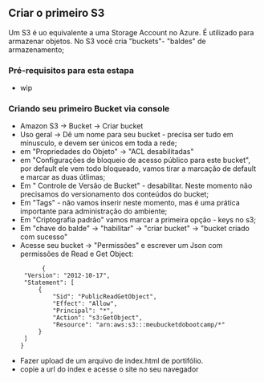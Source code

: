 ## Criar o primeiro S3
 Um S3 é uo equivalente a uma Storage Account no Azure. É utilizado para armazenar objetos. No S3 você cria "buckets"- "baldes" de armazenamento;

### Pré-requisitos para esta estapa
- wip
 ### Criando seu primeiro Bucket via console
 - Amazon S3 -> Bucket -> Criar bucket
 - Uso geral -> Dê um nome para seu bucket - precisa ser tudo em mínusculo, e devem ser únicos em toda a rede;
 - em "Propriedades do Objeto" -> "ACL desabilitadas"
 - em "Configurações de bloqueio de acesso público para este bucket", por default ele vem todo bloqueado, vamos tirar a marcação de default e marcar as duas útlimas;
 - Em " Controle de Versão de Bucket" - desabilitar. Neste momento não precisamos do versionamento dos conteúdos do bucket;
 - Em "Tags" - não vamos inserir neste momento, mas é uma prática importante para administração do ambiente;
 - Em "Criptografia padrão" vamos marcar a primeira opção - keys no s3;
 - Em "chave do balde" -> "habilitar" -> "criar bucket" -> "bucket criado com sucesso"
 - Acesse seu bucket -> "Permissões" e escrever um Json com permissões de Read e Get Object:
   ```
         {
    "Version": "2012-10-17",
    "Statement": [
        {
            "Sid": "PublicReadGetObject",
            "Effect": "Allow",
            "Principal": "*",
            "Action": "s3:GetObject",
            "Resource": "arn:aws:s3:::meubucketdobootcamp/*"
        }
    ]
   } 

- Fazer upload de um arquivo de index.html de portifólio.
- copie a url do index e acesse o site no seu navegador


   
